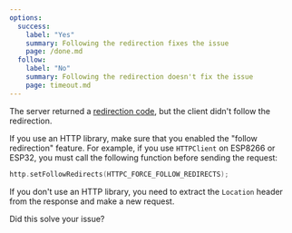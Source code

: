 ```yaml
---
options:
  success:
    label: "Yes"
    summary: Following the redirection fixes the issue
    page: /done.md
  follow:
    label: "No"
    summary: Following the redirection doesn't fix the issue
    page: timeout.md
---
```


The server returned a [redirection code](https://developer.mozilla.org/en-US/docs/Web/HTTP/Redirections), but the client didn't follow the redirection.

If you use an HTTP library, make sure that you enabled the "follow redirection" feature.
For example, if you use `HTTPClient` on ESP8266 or ESP32, you must call the following function before sending the request:

```c++
http.setFollowRedirects(HTTPC_FORCE_FOLLOW_REDIRECTS);
```

If you don't use an HTTP library, you need to extract the `Location` header from the response and make a new request.

Did this solve your issue?